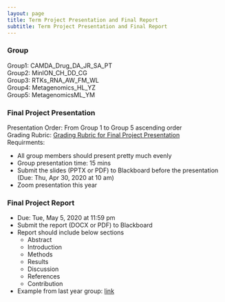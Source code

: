 ```yaml
---
layout: page
title: Term Project Presentation and Final Report
subtitle: Term Project Presentation and Final Report
---
```


### Group
Group1: CAMDA_Drug_DA_JR_SA_PT  
Group2: MinION_CH_DD_CG  
Group3: RTKs_RNA_AW_FM_WL  
Group4: Metagenomics_HL_YZ  
Group5: MetagenomicsML_YM  

### Final Project Presentation
Presentation Order: From Group 1 to Group 5 ascending order  
Grading Rubric: [Grading Rubric for Final Project Presentation](Student_Final_Project_Presentation_Rubric.pdf)  
Requirments:   
- All group members should present pretty much evenly
- Group presentation time: 15 mins
- Submit the slides (PPTX or PDF) to Blackboard before the presentation (Due: Thu, Apr 30, 2020 at 10 am)
- Zoom presentation this year

### Final Project Report
- Due: Tue, May 5, 2020 at 11:59 pm
- Submit the report (DOCX or PDF) to Blackboard 
- Report should include below sections 
  - Abstract
  - Introduction
  - Methods
  - Results
  - Discussion
  - References
  - Contribution
- Example from last year group: [link](Group2_final_report.pdf)
